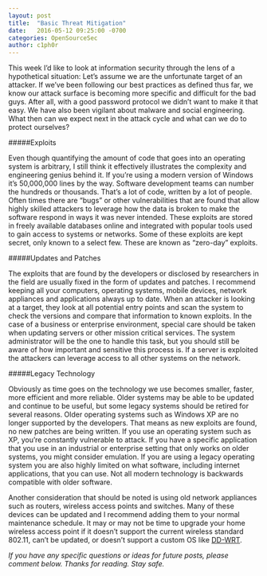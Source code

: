 ```yaml
---
layout: post
title:  "Basic Threat Mitigation"
date:   2016-05-12 09:25:00 -0700
categories: OpenSourceSec
author: c1ph0r
---
```

This week I’d like to look at information security through the lens of a hypothetical situation: Let’s assume we are the unfortunate target of an attacker. If we’ve been following our best practices as defined thus far, we know our attack surface is becoming more specific and difficult for the bad guys. After all, with a good password protocol we didn’t want to make it that easy. We have also been vigilant about malware and social engineering. What then can we expect next in the attack cycle and what can we do to protect ourselves?

#####Exploits

Even though quantifying the amount of code that goes into an operating system is arbitrary, I still think it effectively illustrates the complexity and engineering genius behind it. If you’re using a modern version of Windows it’s 50,000,000 lines by the way. Software development teams can number the hundreds or thousands. That’s a lot of code, written by a lot of people. Often times there are “bugs” or other vulnerabilities that are found that allow highly skilled attackers to leverage how the data is broken to make the software respond in ways it was never intended. These exploits are stored in freely available databases online and integrated with popular tools used to gain access to systems or networks. Some of these exploits are kept secret, only known to a select few. These are known as “zero-day” exploits.

#####Updates and Patches

The exploits that are found by the developers or disclosed by researchers in the field are usually fixed in the form of updates and patches. I recommend keeping all your computers, operating systems, mobile devices, network appliances and applications always up to date. When an attacker is looking at a target, they look at all potential entry points and scan the system to check the versions and compare that information to known exploits. In the case of a business or enterprise environment, special care should be taken when updating servers or other mission critical services. The system administrator will be the one to handle this task, but you should still be aware of how important and sensitive this process is. If a server is exploited the attackers can leverage access to all other systems on the network.

#####Legacy Technology

Obviously as time goes on the technology we use becomes smaller, faster, more efficient and more reliable. Older systems may be able to be updated and continue to be useful, but some legacy systems should be retired for several reasons. Older operating systems such as Windows XP are no longer supported by the developers. That means as new exploits are found, no new patches are being written. If you use an operating system such as XP, you’re constantly vulnerable to attack. If you have a specific application that you use in an industrial or enterprise setting that only works on older systems, you might consider emulation. If you are using a legacy operating system you are also highly limited on what software, including internet applications, that you can use. Not all modern technology is backwards compatible with older software.

Another consideration that should be noted is using old network appliances such as routers, wireless access points and switches. Many of these devices can be updated and I recommend adding them to your normal maintenance schedule. It may or may not be time to upgrade your home wireless access point if it doesn’t support the current wireless standard 802.11, can’t be updated, or doesn’t support a custom OS like [DD-WRT](https://www.dd-wrt.com/).


*If you have any specific questions or ideas for future posts, please comment below. Thanks for reading. Stay safe.*
